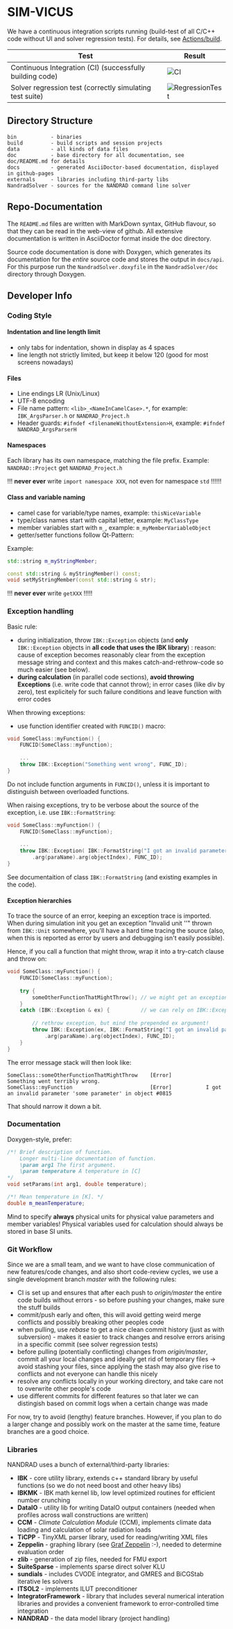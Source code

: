 # SIM-VICUS

We have a continuous integration scripts running (build-test of all C/C++ code without UI and solver regression tests). For details, see [Actions/build](../../actions).

| Test | Result|
|-----|-----|
| Continuous Integration (CI) (successfully building code) | ![CI](https://github.com/ghorwin/SIM-VICUS/workflows/CI/badge.svg)  |
| Solver regression test (correctly simulating test suite) | ![RegressionTest](https://github.com/ghorwin/SIM-VICUS/workflows/RegressionTest/badge.svg)  |



## Directory Structure

```
bin           - binaries
build         - build scripts and session projects
data          - all kinds of data files
doc           - base directory for all documentation, see doc/README.md for details
docs          - generated AsciiDoctor-based documentation, displayed in github-pages
externals     - libraries including third-party libs
NandradSolver - sources for the NANDRAD command line solver
```


## Repo-Documentation

The `README.md` files are written with MarkDown syntax, GitHub flavour, so that they can be read in the web-view of github.
All extensive documentation is written in AsciiDoctor format inside the doc directory.

Source code documentation is done with Doxygen, which generates its documentation for the _entire_ source code and stores
the output in `docs/api`. For this purpose run the `NandradSolver.doxyfile` in the `NandradSolver/doc` directory through Doxygen.


## Developer Info

### Coding Style

#### Indentation and line length limit

- only tabs for indentation, shown in display as 4 spaces
- line length not strictly limited, but keep it below 120 (good for most screens nowadays)

#### Files

- Line endings LR (Unix/Linux)
- UTF-8 encoding
- File name pattern:   `<lib>_<NameInCamelCase>.*`, for example: `IBK_ArgsParser.h` or `NANDRAD_Project.h`
- Header guards: `#ifndef <filenameWithoutExtension>H`, example: `#ifndef NANDRAD_ArgsParserH`

#### Namespaces

Each library has its own namespace, matching the file prefix. Example: `NANDRAD::Project` get `NANDRAD_Project.h`


!!! **never ever** write `import namespace XXX`, not even for namespace `std` !!!!!!

#### Class and variable naming

- camel case for variable/type names, example: `thisNiceVariable`
- type/class names start with capital letter, example: `MyClassType` 
- member variables start with `m_`, example: `m_myMemberVariableObject`
- getter/setter functions follow Qt-Pattern:

Example:
```c++
std::string m_myStringMember;

const std::string & myStringMember() const;
void setMyStringMember(const std::string & str);
```
!!! **never ever** write `getXXX` !!!!!

### Exception handling

Basic rule:
- during initialization, throw `IBK::Exception` objects (and **only** `IBK::Exception` objects in **all code that uses the IBK library**) : reason: cause of exception becomes reasonably clear from the exception message string and context and this makes catch-and-rethrow-code so much easier (see below).
- **during calculation** (in parallel code sections), **avoid throwing Exceptions** (i.e. write code that cannot throw); in error cases (like div by zero), test explicitely for such failure conditions and leave function with error codes

When throwing exceptions:
- use function identifier created with `FUNCID()` macro:

```c++
void SomeClass::myFunction() {
    FUNCID(SomeClass::myFunction);
    
    ...
    throw IBK::Exception("Something went wrong", FUNC_ID);
}
```
Do not include function arguments in `FUNCID()`, unless it is important to distinguish between overloaded functions.

When raising exceptions, try to be verbose about the source of the exception, i.e. use `IBK::FormatString`:

```c++
void SomeClass::myFunction() {
    FUNCID(SomeClass::myFunction);
    
    ...
    throw IBK::Exception( IBK::FormatString("I got an invalid parameter '%1' in object #%2")
        .arg(paraName).arg(objectIndex), FUNC_ID);
}
```
See documentaition of class `IBK::FormatString` (and existing examples in the code).

#### Exception hierarchies

To trace the source of an error, keeping an exception trace is imported. When during simulation init you get an exception "Invalid unit ''" thrown from `IBK::Unit` somewhere, you'll have a hard time tracing the source (also, when this is reported as error by users and debugging isn't easily possible).

Hence, if you call a function that might throw, wrap it into a try-catch clause and throw on:

```c++
void SomeClass::myFunction() {
    FUNCID(SomeClass::myFunction);
    
    try {
        someOtherFunctionThatMightThrow(); // we might get an exception here
    }
    catch (IBK::Exception & ex) {          // we can rely on IBK::Exception here, since nothing else is allowed in our code
    
        // rethrow exception, but mind the prepended ex argument!
        throw IBK::Exception(ex, IBK::FormatString("I got an invalid parameter '%1' in object #%2")
            .arg(paraName).arg(objectIndex), FUNC_ID);
    }
}
```
The error message stack will then look like:

```
SomeClass::someOtherFunctionThatMightThrow    [Error]           Something went terribly wrong.
SomeClass::myFunction                         [Error]           I got an invalid parameter 'some parameter' in object #0815
```

That should narrow it down a bit.



### Documentation

Doxygen-style, prefer:

```c++
/*! Brief description of function.
    Longer multi-line documentation of function.
    \param arg1 The first argument.
    \param temperature A temperature in [C]
*/
void setParams(int arg1, double temperature);

/*! Mean temperature in [K]. */
double m_meanTemperature;
```

Mind to specify **always** physical units for physical value parameters and member variables!
Physical variables used for calculation should always be stored in base SI units.


### Git Workflow

Since we are a small team, and we want to have close communication of new features/code changes, and also short code-review cycles, we use a single development branch *master* with the following rules:

- CI is set up and ensures that after each push to *origin/master* the entire code builds without errors - so before pushing your changes, make sure the stuff builds
- commit/push early and often, this will avoid getting weird merge conflicts and possibly breaking other peoples code
- when pulling, use *rebase* to get a nice clean commit history (just as with subversion) - makes it easier to track changes and resolve errors arising in a specific commit (see solver regression tests)
- before pulling (potentially conflicting) changes from *origin/master*, commit all your local changes and ideally get rid of temporary files -> avoid stashing your files, since applying the stash may also give rise to conflicts and not everyone can handle this nicely
- resolve any conflicts locally in your working directory, and take care not to overwrite other people's code
- use different commits for different features so that later we can distingish based on commit logs when a certain change was made

For now, try to avoid (lengthy) feature branches. However, if you plan to do a larger change and possibly work on the master at the same time, feature branches are a good choice.

### Libraries

NANDRAD uses a bunch of external/third-party libraries:

* **IBK** - core utility library, extends c++ standard library by useful functions (so we do not need boost and other heavy libs)
* **IBKMK** - IBK math kernel lib, low level optimized routines for efficient number crunching
* **DataIO** - utility lib for writing DataIO output containers (needed when profiles across wall constructions are written)
* **CCM** - _Climate Calculation Module_ (CCM), implements climate data loading and calculation of solar radiation loads
* **TiCPP** - TinyXML parser library, used for reading/writing XML files
* **Zeppelin** - graphing library (see [Graf Zeppelin](https://de.wikipedia.org/wiki/Ferdinand_von_Zeppelin) :-), needed to determine evaluation order
* **zlib** - generation of zip files, needed for FMU export
* **SuiteSparse** - implements sparse direct solver KLU
* **sundials** - includes CVODE integrator, and GMRES and BiCGStab iterative les solvers
* **ITSOL2** - implements ILUT preconditioner
* **IntegratorFramework** - library that includes several numerical interation libraries and provides a convenient framework to error-controlled time integration
* **NANDRAD** - the data model library (project handling)

